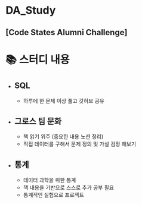 # DA_Study
[Code States Alumni Challenge]
---
# :books: 스터디 내용
- ## SQL
  - 하루에 한 문제 이상 풀고 깃허브 공유
- ## 그로스 팀 문화
  - 책 읽기 위주 (중요한 내용 노션 정리)
  - 직접 데이터를 구해서 문제 정의 및 가설 검정 해보기
- ## 통계
  - 데이터 과학을 위한 통계
  - 책 내용을 기반으로 스스로 추가 공부 필요
  - 통계적인 실험으로 프로젝트 
